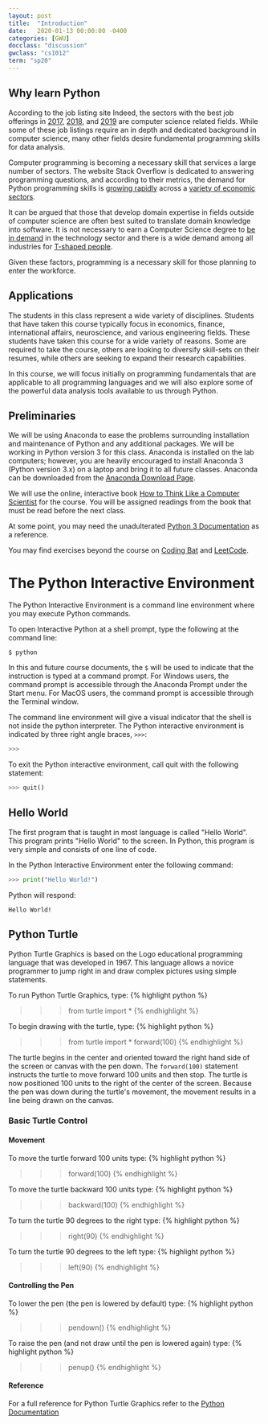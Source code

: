 ```yaml
---
layout: post
title:  "Introduction"
date:   2020-01-13 00:00:00 -0400
categories: [GWU]
docclass: "discussion"
gwclass: "cs1012"
term: "sp20"
---
```

<head>
  <link href="/css/syntax.css" rel="stylesheet">
</head>

## Why learn Python
According to the job listing site Indeed, the sectors with the best job offerings in [2017](http://blog.indeed.com/2017/03/21/best-jobs-united-states-2017/), [2018](http://blog.indeed.com/2018/03/15/best-jobs-united-states/), and [2019](http://blog.indeed.com/2019/03/14/best-jobs-2019/) are computer science related fields.  While some of these job listings require an in depth and dedicated background in computer science, many other fields desire fundamental programming skills for data analysis.

Computer programming is becoming a necessary skill that services a large number of sectors.  The website Stack Overflow is dedicated to answering programming questions, and according to their metrics, the demand for Python programming skills is [growing rapidly](https://stackoverflow.blog/2017/09/06/incredible-growth-python/) across a [variety of economic sectors](https://stackoverflow.blog/2017/09/14/python-growing-quickly/).


It can be argued that those that develop domain expertise in fields outside of computer science are often best suited to translate domain knowledge into software.  It is not necessary to earn a Computer Science degree to [be in demand](https://www.forbes.com/sites/georgeanders/2015/07/29/liberal-arts-degree-tech/#19e268c1745d) in the technology sector and there is a wide demand among all industries for [T-shaped people](https://collegeinfogeek.com/become-t-shaped-person/).

Given these factors, programming is a necessary skill for those planning to enter the workforce.

## Applications

The students in this class represent a wide variety of disciplines.  Students that have taken this course typically focus in economics, finance, international affairs, neuroscience, and various engineering fields.  These students have taken this course for a wide variety of reasons.  Some are required to take the course, others are looking to diversify skill-sets on their resumes, while others are seeking to expand their research capabilities.

In this course, we will focus initially on programming fundamentals that are applicable to all programming languages and we will also explore some of the powerful data analysis tools available to us through Python.

<!--
Let's begin by looking at some data science applications of programming using Python.

### Dow Jones Industrial Average

![DJIA History]({{ "/gwu/sp20/cs1012/assets/intro/djia-history.png" | absolute_url }})

[DJIA Data]({{ "/gwu/sp20/cs1012/assets/intro/djia-100.png" | absolute_url }})

[DJIA Data Source](https://www.idvbook.com/teaching-aid/data-sets/the-dow-jones-industrial-average-data-set/)

```python
import numpy as np
import matplotlib.pyplot as plt
from datetime import datetime

data = np.loadtxt('djia-100.txt', delimiter=',', skiprows=4)

data[:,0] += 19e6
idx = data.shape[0]//2
data[idx:,0] = np.where(data[idx:,0] < 19.20e6, data[idx:,0] + 1e6, data[idx:,0])

plt.plot(data[:,0]//1e4,data[:,1])
plt.title('Dow Jones Industrial Average ' + str(int(data[0,0]//1e4)) + '-' + str(int(data[-1,0]//1e4)))
plt.xlabel('Year')
plt.show()
```

### Magnetic Resonance Imaging


### Impacts of Climate Change
-->

## Preliminaries
We will be using Anaconda to ease the problems surrounding installation and maintenance of Python and any additional packages.  We will be working in Python version 3 for this class.  Anaconda is installed on the lab computers; however, you are heavily encouraged to install Anaconda 3 (Python version 3.x) on a laptop and bring it to all future classes.  Anaconda can be downloaded from the [Anaconda Download Page](https://www.anaconda.com/download/).

We will use the online, interactive book [How to Think Like a Computer Scientist](http://interactivepython.org/courselib/static/thinkcspy/index.html) for the course.  You will be assigned readings from the book that must be read before the next class.

At some point, you may need the unadulterated [Python 3 Documentation](https://docs.python.org/3/index.html) as a reference.

You may find exercises beyond the course on [Coding Bat](https://codingbat.com/python) and [LeetCode](https://leetcode.com/).

# The Python Interactive Environment
The Python Interactive Environment is a command line environment where you may execute Python commands.

To open Interactive Python at a shell prompt, type the following at the command line:
```
$ python
```
In this and future course documents, the `$` will be used to indicate that the instruction is typed at a command prompt.  For Windows users, the command prompt is accessible through the Anaconda Prompt under the Start menu.  For MacOS users, the command prompt is accessible through the Terminal window.

The command line environment will give a visual indicator that the shell is not inside the python interpreter.  The Python interactive environment is indicated by three right angle braces, `>>>`:
```Python
>>>
```

To exit the Python interactive environment, call quit with the following statement:
```Python
>>> quit()
```

## Hello World
The first program that is taught in most language is called "Hello World".  This program prints "Hello World" to the screen.  In Python, this program is very simple and consists of one line of code.

In the Python Interactive Environment enter the following command:
```Python
>>> print("Hello World!")
```

Python will respond:
```
Hello World!
```

## Python Turtle
Python Turtle Graphics is based on the Logo educational programming language that was developed in 1967.  This language allows a novice programmer to jump right in and draw complex pictures using simple statements.

To run Python Turtle Graphics, type:
{% highlight python %}
>>> from turtle import *
{% endhighlight %}

To begin drawing with the turtle, type:
{% highlight python %}
>>> from turtle import *
>>> forward(100)
{% endhighlight %}

The turtle begins in the center and oriented toward the right hand side of the screen or canvas with the pen down.  The `forward(100)` statement instructs the turtle to move forward 100 units and then stop.  The turtle is now positioned 100 units to the right of the center of the screen.  Because the pen was down during the turtle's movement, the movement results in a line being drawn on the canvas.

### Basic Turtle Control
#### Movement
To move the turtle forward 100 units type:
{% highlight python %}
>>> forward(100)
{% endhighlight %}

To move the turtle backward 100 units type:
{% highlight python %}
>>> backward(100)
{% endhighlight %}

To turn the turtle 90 degrees to the right type:
{% highlight python %}
>>> right(90)
{% endhighlight %}

To turn the turtle 90 degrees to the left type:
{% highlight python %}
>>> left(90)
{% endhighlight %}

#### Controlling the Pen
To lower the pen (the pen is lowered by default) type:
{% highlight python %}
>>> pendown()
{% endhighlight %}

To raise the pen (and not draw until the pen is lowered again) type:
{% highlight python %}
>>> penup()
{% endhighlight %}

#### Reference
For a full reference for Python Turtle Graphics refer to the [Python Documentation](https://docs.python.org/3/library/turtle.html#turtle-methods)
